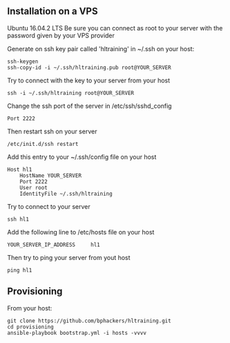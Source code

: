 ## Installation on a VPS

Ubuntu 16.04.2 LTS
Be sure you can connect as root to your server with the password given by your VPS provider

Generate on ssh key pair called 'hltraining' in ~/.ssh on your host:

    ssh-keygen  
    ssh-copy-id -i ~/.ssh/hltraining.pub root@YOUR_SERVER

Try to connect with the key to your server from your host

    ssh -i ~/.ssh/hltraining root@YOUR_SERVER

Change the ssh port of the server in /etc/ssh/sshd_config

    Port 2222

Then restart ssh on your server

    /etc/init.d/ssh restart

Add this entry to your ~/.ssh/config file on your host

    Host hl1
        HostName YOUR_SERVER
        Port 2222
        User root
        IdentityFile ~/.ssh/hltraining

Try to connect to your server

    ssh hl1

Add the following line to /etc/hosts file on your host

    YOUR_SERVER_IP_ADDRESS     hl1

Then try to ping your server from yout host

    ping hl1

## Provisioning

From your host:

    git clone https://github.com/bphackers/hltraining.git
    cd provisioning
    ansible-playbook bootstrap.yml -i hosts -vvvv
